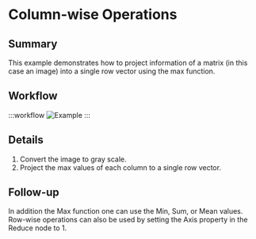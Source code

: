 # Column-wise Operations

## Summary
This example demonstrates how to project information of a matrix (in this case an image) into a single row vector using the max function. 

## Workflow
:::workflow
![Example](~/workflows/BonsaiExamples/Vision/ColumnwiseOperations/ColumnwiseOperations.bonsai)
:::

## Details
1. Convert the image to gray scale.
2. Project the max values of each column to a single row vector.

## Follow-up
In addition the Max function one can use the Min, Sum, or Mean values. Row-wise operations can also be used by setting the Axis property in the Reduce node to 1. 
